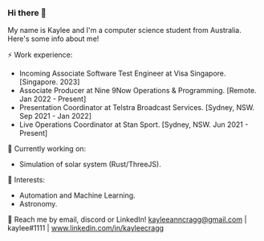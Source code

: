 ### Hi there 👋


My name is Kaylee and I'm a computer science student from Australia. Here's some info about me!

⚡ Work experience:

- Incoming Associate Software Test Engineer at Visa Singapore. [Singapore. 2023]
- Associate Producer at Nine 9Now Operations & Programming. [Remote. Jan 2022 - Present]
- Presentation Coordinator at Telstra Broadcast Services. [Sydney, NSW. Sep 2021 - Jan 2022]
- Live Operations Coordinator at Stan Sport. [Sydney, NSW. Jun 2021 - Present]


🔭 Currently working on:

- Simulation of solar system (Rust/ThreeJS).

🌱 Interests:

- Automation and Machine Learning.
- Astronomy. 

💬 Reach me by email, discord or LinkedIn! kayleeanncragg@gmail.com | kaylee#1111 | www.linkedin.com/in/kayleecragg

<!--
**kayleecragg/kayleecragg** is a ✨ _special_ ✨ repository because its `README.md` (this file) appears on your GitHub profile.

Here are some ideas to get you started:

- 🔭 I’m currently working on ...
- 🌱 I’m currently learning ...
- 👯 I’m looking to collaborate on ...
- 🤔 I’m looking for help with ...
- 💬 Ask me about ...
- 📫 How to reach me: ...
- 😄 Pronouns: ...
- ⚡ Fun fact: ...
-->
